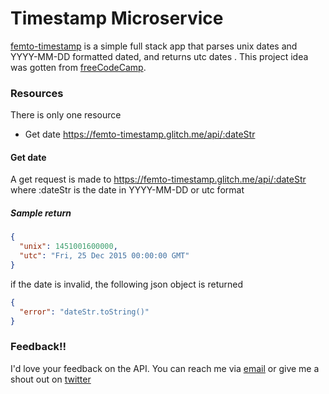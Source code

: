 # Timestamp Microservice

[femto-timestamp](https://femto-timestamp.glitch.me/) is a simple full stack app that parses unix dates and YYYY-MM-DD formatted dated, and returns utc dates . This project idea was gotten from [freeCodeCamp](https://www.freecodecamp.org/learn/back-end-development-and-apis/back-end-development-and-apis-projects/timestamp-microservice).

### Resources

There is only one resource

- Get date <https://femto-timestamp.glitch.me/api/:dateStr>

#### Get date

A get request is made to <https://femto-timestamp.glitch.me/api/:dateStr> where :dateStr is the date in YYYY-MM-DD or utc format

##### Sample return

```json
{
  "unix": 1451001600000,
  "utc": "Fri, 25 Dec 2015 00:00:00 GMT"
}
```

if the date is invalid, the following json object is returned

```json
{
  "error": "dateStr.toString()"
}
```

### Feedback!!

I'd love your feedback on the API. You can reach me via [email](mailto:chinaemerema@gmail.com) or give me a shout out on [twitter](https://twitter.com/femto_ace?t=nk6ylNm1Zp2l0yiJkCKFeA&s=09)
